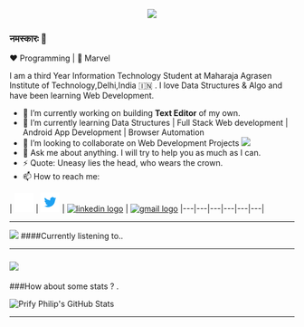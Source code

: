 <p align="center">
  <img src="https://cdn.dribbble.com/users/1413495/screenshots/3456770/harry-potter.gif">
</p>
  

  
### नमस्कारः 🙏
  
:heart: Programming  | :blue_heart: Marvel 
  
I am a third Year Information Technology Student at Maharaja Agrasen Institute of Technology,Delhi,India :india: . I love Data Structures & Algo and have been learning Web Development. 

- 🔭 I’m currently working on building **Text Editor** of my own.
- 🌱 I’m currently learning Data Structures | Full Stack Web development | Android App Development | Browser Automation
- 👯 I’m looking to collaborate on Web Development Projects <img src="https://media.giphy.com/media/WUlplcMpOCEmTGBtBW/giphy.gif" width="30">
- 💬 Ask me about anything. I will try to help you as much as I can.
- ⚡ Quote: Uneasy lies the head, who wears the crown.
- 📫 How to reach me:

| [<img src="https://raw.githubusercontent.com/Delta456/Delta456/master/img/github.png" alt="github logo" width="34">](https://github.com/himankgoel) |   [<img src="https://raw.githubusercontent.com/Delta456/Delta456/master/img/twitter.png" alt="twitter logo" width="34">](https://twitter.com/hi_maniac) | [<img src="https://png.pngtree.com/element_our/png/20181011/linkedin-social-media-icon-design-template-vector-png_127000.jpg" alt="linkedin logo" width="24">](http://www.linkedin.com/in/himankgoel/) |  [<img src="https://cdn2.iconfinder.com/data/icons/social-icons-circular-color/512/gmail-512.png" alt="gmail logo" width="24">](mailto:himankgoel12@gmail.com)
|---|---|---|---|---|---|

----
<img src="https://www.freepnglogos.com/uploads/spotify-logo-png/spotify-download-logo-30.png" width="35">
####Currently listening to..





----

#### <img src="https://cdn.dribbble.com/users/180787/screenshots/2007980/responsive_stats.gif" width="200" align="center" margin="50%">  
###How about some stats ?
.

   
![Prify Philip's GitHub Stats](https://github-readme-stats.vercel.app/api?username=himankgoel&hide=["stars"]&show_icons=true)

-------


